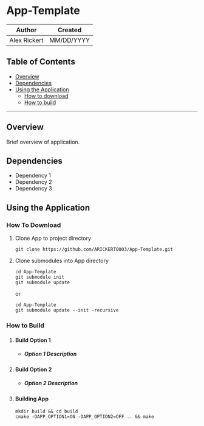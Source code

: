 # App-Template

| Author | Created | 
| ------ | ------- |
| Alex Rickert | MM/DD/YYYY |

## Table of Contents

  - [Overview](#overview)
  - [Dependencies](#dependencies)
  - [Using the Application](#using-the-application)
    - [How to download](#how-to-download)
    - [How to build](#how-to-build)

---

## Overview

Brief overview of application.

## Dependencies

- Dependency 1
- Dependency 2
- Dependency 3

## Using the Application

### How To Download

  1. Clone App to project directory
     
      `git clone https://github.com/ARICKERT0003/App-Template.git`

  2. Clone submodules into App directory
     
      ```
      cd App-Template
      git submodule init
      git submodule update
      ```

      or
      
      ```
      cd App-Template
      git submodule update --init -recursive
      ```

### How to Build

  1. #### Build Option 1
       
       * ##### Option 1 Description
         
  2. #### Build Option 2
       
       * ##### Option 2 Description

  3. #### Building App  
      
      ```
      mkdir build && cd build
      cmake -DAPP_OPTION1=ON -DAPP_OPTION2=OFF .. && make
      ```
